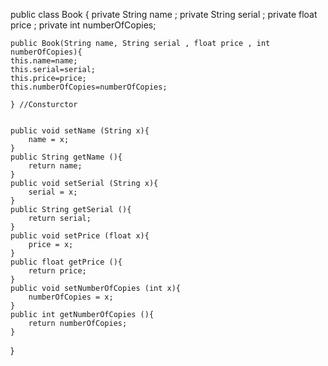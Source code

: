 

public class Book {
    private String name ;
    private String serial ;
    private float price ;
    private int numberOfCopies;
    
    public Book(String name, String serial , float price , int numberOfCopies){
    this.name=name;
    this.serial=serial;
    this.price=price;
    this.numberOfCopies=numberOfCopies;
    
    } //Consturctor

    
    public void setName (String x){
        name = x;
    }
    public String getName (){
        return name;
    }
    public void setSerial (String x){
        serial = x;
    }
    public String getSerial (){
        return serial;
    }
    public void setPrice (float x){
        price = x;
    }
    public float getPrice (){
        return price;
    }
    public void setNumberOfCopies (int x){
        numberOfCopies = x;
    }
    public int getNumberOfCopies (){
        return numberOfCopies;
    }
    
}
